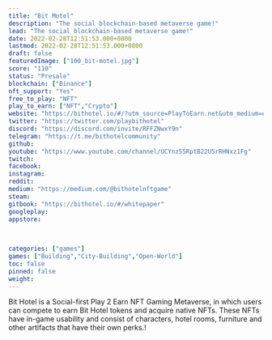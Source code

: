 ```yaml
---
title: "Bit Motel"
description: "The social blockchain-based metaverse game!"
lead: "The social blockchain-based metaverse game!"
date: 2022-02-28T12:51:53.000+0800
lastmod: 2022-02-28T12:51:53.000+0800
draft: false
featuredImage: ["100_bit-motel.jpg"]
score: "110"
status: "Presale"
blockchain: ["Binance"]
nft_support: "Yes"
free_to_play: "NFT"
play_to_earn: ["NFT","Crypto"]
website: "https://bithotel.io/#/?utm_source=PlayToEarn.net&utm_medium=organic&utm_campaign=gamepage"
twitter: "https://twitter.com/playbithotel"
discord: "https://discord.com/invite/RFFZNwxY9n"
telegram: "https://t.me/bithotelcommunity"
github: 
youtube: "https://www.youtube.com/channel/UCYnz55RptB22U5rRHNxz1Fg"
twitch: 
facebook: 
instagram: 
reddit: 
medium: "https://medium.com/@bithotelnftgame"
steam: 
gitbook: "https://bithotel.io/#/whitepaper"
googleplay: 
appstore: 

  
    
categories: ["games"]
games: ["Building","City-Building","Open-World"]
toc: false
pinned: false
weight: 
---
```

Bit Hotel is a Social-first Play 2 Earn NFT Gaming Metaverse, in which users can compete to earn Bit Hotel tokens and acquire native NFTs. These NFTs have in-game usability and consist of characters, hotel rooms, furniture and other artifacts that have their own perks.!